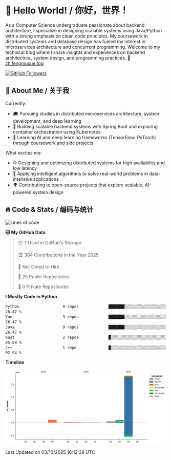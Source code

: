 # 👋 Hello World! / 你好，世界！

As a Computer Science undergraduate passionate about backend architecture, I specialize in designing scalable systems using Java/Python with a strong emphasis on clean code principles. My coursework in distributed systems and database design has fueled my interest in microservices architecture and concurrent programming. Welcome to my technical blog where I share insights and experiences on backend architecture, system design, and programming practices.
🔗 [zhifengmuxue.top](https://zhifengmuxue.top)

[![GitHub Followers](https://img.shields.io/github/followers/zhifengmuxue?logo=github&style=social)](https://github.com/zhifengmuxue)




## 🚀 About Me / 关于我
Currently:
- 🎓 Pursuing studies in distributed microservices architecture, system development, and deep learning
- 🔧 Building scalable backend systems with Spring Boot and exploring container orchestration using Kubernetes
- 🧠 Learning AI and deep learning frameworks (TensorFlow, PyTorch) through coursework and side projects

What excites me:
- ⚙️ Designing and optimizing distributed systems for high availability and low latency
- 🧩 Applying intelligent algorithms to solve real-world problems in data-intensive applications
- 🌍 Contributing to open-source projects that explore scalable, AI-powered system design



## 🔥 Code & Stats / 编码与统计

<!--START_SECTION:waka-->
![Lines of code](https://img.shields.io/badge/From%20Hello%20World%20I%27ve%20Written-2.1%20million%20lines%20of%20code-blue)

**🐱 My GitHub Data** 

> 📦 ? Used in GitHub's Storage 
 > 
> 🏆 304 Contributions in the Year 2025
 > 
> 🚫 Not Opted to Hire
 > 
> 📜 25 Public Repositories 
 > 
> 🔑 0 Private Repositories 
 > 
**I Mostly Code in Python** 

```text
Python                   9 repos             ███████░░░░░░░░░░░░░░░░░░   26.47 % 
Vue                      9 repos             ███████░░░░░░░░░░░░░░░░░░   26.47 % 
Java                     9 repos             ███████░░░░░░░░░░░░░░░░░░   26.47 % 
Rust                     2 repos             █░░░░░░░░░░░░░░░░░░░░░░░░   05.88 % 
C++                      1 repo              █░░░░░░░░░░░░░░░░░░░░░░░░   02.94 % 
```



**Timeline**

![Lines of Code chart](https://raw.githubusercontent.com/zhifengmuxue/zhifengmuxue/main/assets/bar_graph.png)


 Last Updated on 03/10/2025 16:12:39 UTC
<!--END_SECTION:waka-->



